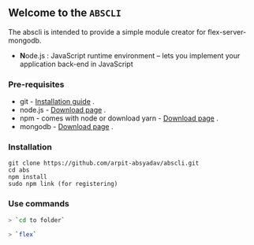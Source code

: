 ## Welcome to the `ABSCLI`

The abscli is intended to provide a simple module creator for flex-server-mongodb.

- **N**ode.js : JavaScript runtime environment – lets you implement your application back-end in JavaScript

### Pre-requisites

- git - [Installation guide](https://www.linode.com/docs/development/version-control/how-to-install-git-on-linux-mac-and-windows/) .
- node.js - [Download page](https://nodejs.org/en/download/) .
- npm - comes with node or download yarn - [Download page](https://yarnpkg.com/lang/en/docs/install) .
- mongodb - [Download page](https://www.mongodb.com/download-center/community) .

### Installation

```
git clone https://github.com/arpit-absyadav/abscli.git
cd abs
npm install
sudo npm link (for registering)
```

### Use commands

```bash
> `cd to folder`

> `flex`
```
